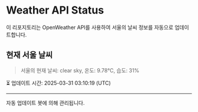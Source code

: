 
# Weather API Status

이 리포지토리는 OpenWeather API를 사용하여 서울의 날씨 정보를 자동으로 업데이트합니다.

## 현재 서울 날씨
> 서울의 현재 날씨: clear sky, 온도: 9.78°C, 습도: 31%

⏳ 업데이트 시간: 2025-03-31 03:10:19 (UTC)

---
자동 업데이트 봇에 의해 관리됩니다.
